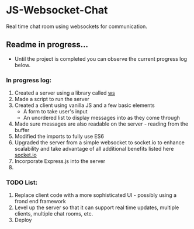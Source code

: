 # JS-Websocket-Chat
Real time chat room using websockets for communication.

## Readme in progress...
- Until the project is completed you can observe the current progress log below.


### In progress log:
1. Created a server using a library called [ws](https://www.npmjs.com/package/ws)
2. Made a script to run the server
3. Created a client using vanilla JS and a few basic elements
    - A form to take user's input
    - An unordered list to display messages into as they come through
4. Made sure messages are also readable on the server - reading from the buffer
5. Modified the imports to fully use ES6
6. Upgraded the server from a simple websocket to socket.io to enhance scalability and take advantage of all additional benefits listed here [socket.io](https://www.npmjs.com/package/socket.io)
7. Incorporate Express.js into the server
8. 


### TODO List: 
1. Replace client code with a more sophisticated UI - possibly using a frond end framework
2. Level up the server so that it can support real time updates, multiple clients, multiple chat rooms, etc.
3. Deploy 

